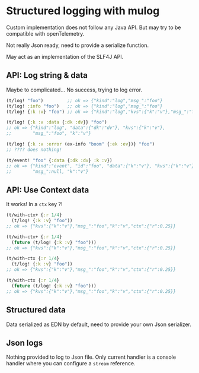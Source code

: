 # Structured logging with mulog

Custom implementation does not follow any Java API. But may try to be compatible
with openTelemetry.

Not really Json ready, need to provide a serialize function.

May act as an implementation of the SLF4J API.

## API: Log string & data

Maybe to complicated... No success, trying to log error.

```clojure
(t/log! "foo")         ;; ok => {"kind":"log","msg_":"foo"}
(t/log! :info "foo")   ;; ok => {"kind":"log","msg_":"foo"}
(t/log! {:k :v} "foo") ;; ok => {"kind":"log","kvs":{"k":"v"},"msg_":"foo","k":"v"}

(t/log! {:k :v :data {:dk :dv}} "foo")
;; ok => {"kind":"log", "data":{"dk":"dv"}, "kvs":{"k":"v"},
;;        "msg_":"foo", "k":"v"}

(t/log! {:k :v :error (ex-info "boom" {:ek :ev})} "foo")
;; ???? does nothing!

(t/event! "foo" {:data {:dk :dv} :k :v})
;; ok => {"kind":"event", "id":"foo", "data":{"k":"v"}, "kvs":{"k":"v"},
;;        "msg_":null, "k":"v"}
```

## API: Use Context data

It works! In a `ctx` key ?!

```clojure
(t/with-ctx+ {:r 1/4}
  (t/log! {:k :v} "foo"))
;; ok => {"kvs":{"k":"v"},"msg_":"foo","k":"v","ctx":{"r":0.25}}

(t/with-ctx+ {:r 1/4}
  (future (t/log! {:k :v} "foo")))
;; ok => {"kvs":{"k":"v"},"msg_":"foo","k":"v","ctx":{"r":0.25}}

(t/with-ctx {:r 1/4}
  (t/log! {:k :v} "foo"))
;; ok => {"kvs":{"k":"v"},"msg_":"foo","k":"v","ctx":{"r":0.25}}

(t/with-ctx {:r 1/4}
  (future (t/log! {:k :v} "foo")))
;; ok => {"kvs":{"k":"v"},"msg_":"foo","k":"v","ctx":{"r":0.25}}
```

## Structured data

Data serialized as EDN by default, need to provide your own Json serializer.

## Json logs

Nothing provided to log to Json file. Only current handler is a console handler
where you can configure a `stream` reference.
